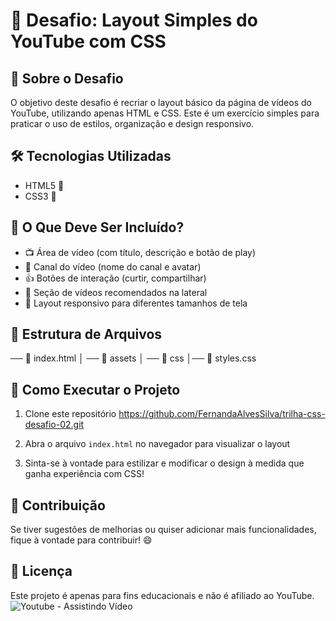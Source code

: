 # 🎯 Desafio: Layout Simples do YouTube com CSS

## 📌 Sobre o Desafio
O objetivo deste desafio é recriar o layout básico da página de vídeos do YouTube, utilizando apenas HTML e CSS. Este é um exercício simples para praticar o uso de estilos, organização e design responsivo.

## 🛠 Tecnologias Utilizadas
- HTML5 📄
- CSS3 🎨

## 📌 O Que Deve Ser Incluído?
- 📺 Área de vídeo (com título, descrição e botão de play)
- 👤 Canal do vídeo (nome do canal e avatar)
- 👍 Botões de interação (curtir, compartilhar)
- 📜 Seção de vídeos recomendados na lateral
- 🧭 Layout responsivo para diferentes tamanhos de tela

## 🎯 Estrutura de Arquivos
── 📄 index.html   │ ── 📁 assets  │ ── 📁 css  │── 🎨 styles.css
## 🚀 Como Executar o Projeto
1. Clone este repositório
   https://github.com/FernandaAlvesSilva/trilha-css-desafio-02.git

2. Abra o arquivo `index.html` no navegador para visualizar o layout
3. Sinta-se à vontade para estilizar e modificar o design à medida que ganha experiência com CSS!

## 📢 Contribuição
Se tiver sugestões de melhorias ou quiser adicionar mais funcionalidades, fique à vontade para contribuir! 😄

## 📜 Licença
Este projeto é apenas para fins educacionais e não é afiliado ao YouTube.
![Youtube - Assistindo Vídeo](https://github.com/user-attachments/assets/624ee470-2af0-4f62-b05c-85c713248756)



